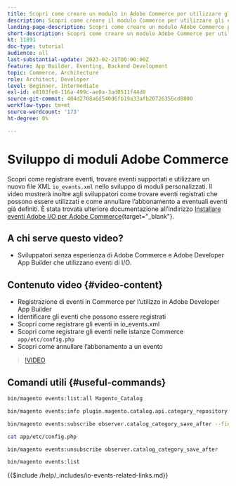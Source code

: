 ```yaml
---
title: Scopri come creare un modulo in Adobe Commerce per utilizzare gli eventi.
description: Scopri come creare il modulo Commerce per utilizzare gli eventi.
landing-page-description: Scopri come creare un modulo Adobe Commerce per utilizzare gli eventi.
short-description: Scopri come creare un modulo Adobe Commerce per utilizzare gli eventi.
kt: 11891
doc-type: tutorial
audience: all
last-substantial-update: 2023-02-21T00:00:00Z
feature: App Builder, Eventing, Backend Development
topic: Commerce, Architecture
role: Architect, Developer
level: Beginner, Intermediate
exl-id: e8103fe0-116a-499c-ae0a-3ad0511f44d0
source-git-commit: 404d2708a6d540d6fb19a33afb20726356cd8000
workflow-type: tm+mt
source-wordcount: '173'
ht-degree: 0%

---
```


# Sviluppo di moduli Adobe Commerce

Scopri come registrare eventi, trovare eventi supportati e utilizzare un nuovo file XML `io_events.xml` nello sviluppo di moduli personalizzati. Il video mostrerà inoltre agli sviluppatori come trovare eventi registrati che possono essere utilizzati e come annullare l’abbonamento a eventuali eventi già definiti. È stata trovata ulteriore documentazione all’indirizzo [Installare eventi Adobe I/O per Adobe Commerce](https://developer.adobe.com/commerce/events/get-started/installation/){target="_blank"}.

## A chi serve questo video?

* Sviluppatori senza esperienza di Adobe Commerce e Adobe Developer App Builder che utilizzano eventi di I/O.

## Contenuto video {#video-content}

* Registrazione di eventi in Commerce per l’utilizzo in Adobe Developer App Builder
* Identificare gli eventi che possono essere registrati
* Scopri come registrare gli eventi in io_events.xml
* Scopri come registrare gli eventi nelle istanze Commerce `app/etc/config.php`
* Scopri come annullare l’abbonamento a un evento

>[!VIDEO](https://video.tv.adobe.com/v/3415802?quality=12&learn=on)

## Comandi utili {#useful-commands}

```bash
bin/magento events:list:all Magento_Catalog

bin/magento events:info plugin.magento.catalog.api.category_repository.save

bin/magento events:subscribe observer.catalog_category_save_after --fields=entity_id --fields=parent_id

cat app/etc/config.php

bin/magento events:unsubscribe observer.catalog_category_save_after

bin/magento events:list
```

{{$include /help/_includes/io-events-related-links.md}}
